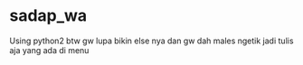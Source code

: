 # sadap_wa
Using python2 btw gw lupa bikin else nya dan gw dah males ngetik jadi tulis aja yang ada di menu
